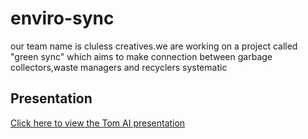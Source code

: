 # enviro-sync
our team name is cluless creatives.we are working on a  project called "green sync" which aims to make connection between garbage collectors,waste managers and recyclers systematic
## Presentation
[Click here to view the Tom AI presentation](https://tome.app/clueless-creatives/waste-management-revolution-connecting-collectors-recyclers-and-businesses-cllt7u2gf04xin35of40k0eby)
